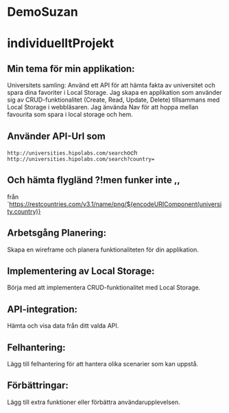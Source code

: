 # DemoSuzan
# individuelltProjekt
## Min tema för min applikation:
 Universitets samling: Använd ett API för att hämta fakta av universitet och spara dina favoriter i Local Storage.
 Jag skapa en applikation som använder sig av CRUD-funktionalitet (Create, Read, Update, Delete) tillsammans med Local Storage i webbläsaren.
 Jag änvända Nav för att hoppa mellan favourita som spara i local storage och hem.
 
## Använder API-Url som
`http://universities.hipolabs.com/search`och `http://universities.hipolabs.com/search?country=`
## Och hämta flygländ ?!men funker inte ,,
från `https://restcountries.com/v3.1/name/png/${encodeURIComponent(university.country)}

## Arbetsgång Planering:
 Skapa en wireframe och planera funktionaliteten för din applikation. 
 ## Implementering av Local Storage:
 Börja med att implementera CRUD-funktionalitet med Local Storage.
## API-integration:
 Hämta och visa data från ditt valda API.
## Felhantering:
 Lägg till felhantering för att hantera olika scenarier som kan uppstå. 
## Förbättringar:
 Lägg till extra funktioner eller förbättra användarupplevelsen.
